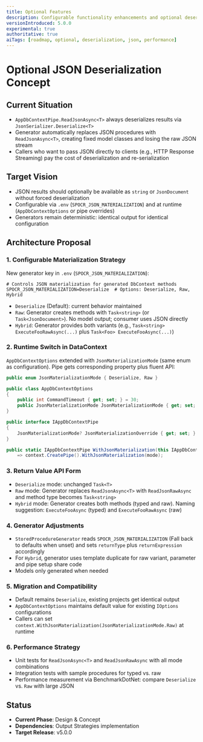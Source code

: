 ```yaml
---
title: Optional Features
description: Configurable functionality enhancements and optional deserialization strategies
versionIntroduced: 5.0.0
experimental: true
authoritative: true
aiTags: [roadmap, optional, deserialization, json, performance]
---
```


# Optional JSON Deserialization Concept

## Current Situation

- `AppDbContextPipe.ReadJsonAsync<T>` always deserializes results via `JsonSerializer.Deserialize<T>`
- Generator automatically replaces JSON procedures with `ReadJsonAsync<T>`, creating fixed model classes and losing the raw JSON stream
- Callers who want to pass JSON directly to clients (e.g., HTTP Response Streaming) pay the cost of deserialization and re-serialization

## Target Vision

- JSON results should optionally be available as `string` or `JsonDocument` without forced deserialization
- Configurable via `.env` (`SPOCR_JSON_MATERIALIZATION`) and at runtime (`AppDbContextOptions` or pipe overrides)
- Generators remain deterministic: identical output for identical configuration

## Architecture Proposal

### 1. Configurable Materialization Strategy

New generator key in `.env` (`SPOCR_JSON_MATERIALIZATION`):

```dotenv
# Controls JSON materialization for generated DbContext methods
SPOCR_JSON_MATERIALIZATION=Deserialize  # Options: Deserialize, Raw, Hybrid
```

- `Deserialize` (Default): current behavior maintained
- `Raw`: Generator creates methods with `Task<string>` (or `Task<JsonDocument>`). No model output; consumer uses JSON directly
- `Hybrid`: Generator provides both variants (e.g., `Task<string> ExecuteFooRawAsync(...)` plus `Task<Foo> ExecuteFooAsync(...)`)

### 2. Runtime Switch in DataContext

`AppDbContextOptions` extended with `JsonMaterializationMode` (same enum as configuration). Pipe gets corresponding property plus fluent API:

```csharp
public enum JsonMaterializationMode { Deserialize, Raw }

public class AppDbContextOptions
{
    public int CommandTimeout { get; set; } = 30;
    public JsonMaterializationMode JsonMaterializationMode { get; set; } = JsonMaterializationMode.Deserialize;
}

public interface IAppDbContextPipe
{
    JsonMaterializationMode? JsonMaterializationOverride { get; set; }
}

public static IAppDbContextPipe WithJsonMaterialization(this IAppDbContext context, JsonMaterializationMode mode)
    => context.CreatePipe().WithJsonMaterialization(mode);
```

### 3. Return Value API Form

- `Deserialize` mode: unchanged `Task<T>`
- `Raw` mode: Generator replaces `ReadJsonAsync<T>` with `ReadJsonRawAsync` and method type becomes `Task<string>`
- `Hybrid` mode: Generator creates both methods (typed and raw). Naming suggestion: `ExecuteFooAsync` (typed) and `ExecuteFooRawAsync` (raw)

### 4. Generator Adjustments

- `StoredProcedureGenerator` reads `SPOCR_JSON_MATERIALIZATION` (Fall back to defaults when unset) and sets `returnType` plus `returnExpression` accordingly
- For `Hybrid`, generator uses template duplicate for raw variant, parameter and pipe setup share code
- Models only generated when needed

### 5. Migration and Compatibility

- Default remains `Deserialize`, existing projects get identical output
- `AppDbContextOptions` maintains default value for existing `IOptions` configurations
- Callers can set `context.WithJsonMaterialization(JsonMaterializationMode.Raw)` at runtime

### 6. Performance Strategy

- Unit tests for `ReadJsonAsync<T>` and `ReadJsonRawAsync` with all mode combinations
- Integration tests with sample procedures for typed vs. raw
- Performance measurement via BenchmarkDotNet: compare `Deserialize` vs. `Raw` with large JSON

## Status

- **Current Phase**: Design & Concept
- **Dependencies**: Output Strategies implementation
- **Target Release**: v5.0.0